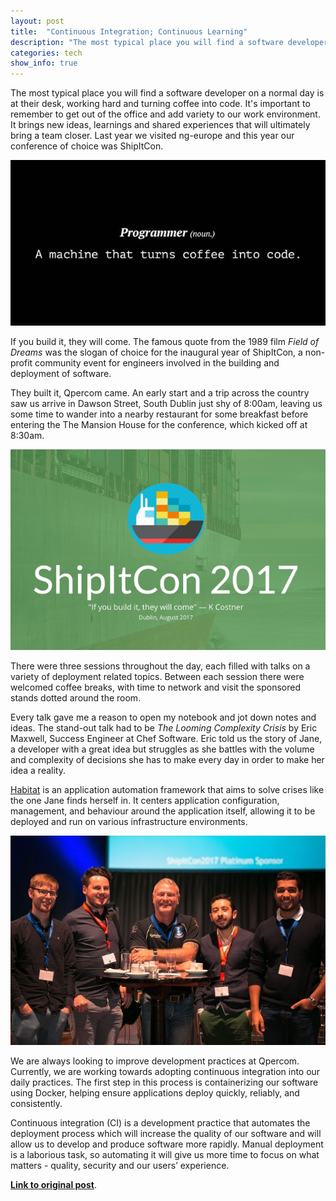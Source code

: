 ```yaml
---
layout: post
title:  "Continuous Integration; Continuous Learning"
description: "The most typical place you will find a software developer on a normal day is at their desk, working hard and turning coffee into code. It’s important to remember to get out of the office and add variety to our work environment."
categories: tech
show_info: true
---
```


The most typical place you will find a software developer on a normal day is at their desk, working hard and turning coffee into code. It's important to remember to get out of the office and add variety to our work environment. It brings new ideas, learnings and shared experiences that will ultimately bring a team closer. Last year we visited ng-europe and this year our conference of choice was ShipItCon.

<img src="/assets/posts/2017-09-08-getting-out-of-the-office-fig1.jpg" alt="Figure 1" width="550">

If you build it, they will come. The famous quote from the 1989 film _Field of Dreams_ was the slogan of choice for the inaugural year of ShipItCon, a non-profit community event for engineers involved in the building and deployment of software.

They built it, Qpercom came. An early start and a trip across the country saw us arrive in Dawson Street, South Dublin just shy of 8:00am, leaving us some time to wander into a nearby restaurant for some breakfast before entering the The Mansion House for the conference, which kicked off at 8:30am.

<img src="/assets/posts/2017-09-08-getting-out-of-the-office-fig2.jpg" alt="Figure 2" width="550">

There were three sessions throughout the day, each filled with talks on a variety of deployment related topics. Between each session there were welcomed coffee breaks, with time to network and visit the sponsored stands dotted around the room.

Every talk gave me a reason to open my notebook and jot down notes and ideas. The stand-out talk had to be _The Looming Complexity Crisis_ by Eric Maxwell, Success Engineer at Chef Software. Eric told us the story of Jane, a developer with a great idea but struggles as she battles with the volume and complexity of decisions she has to make every day in order to make her idea a reality.

[Habitat](https://www.habitat.sh/) is an application automation framework that aims to solve crises like the one Jane finds herself in. It centers application configuration, management, and behaviour around the application itself, allowing it to be deployed and run on various infrastructure environments.

<img src="/assets/posts/2017-09-08-getting-out-of-the-office-fig3.jpg" alt="Figure 3" width="550">

We are always looking to improve development practices at Qpercom. Currently, we are working towards adopting continuous integration into our daily practices. The first step in this process is containerizing our software using Docker, helping ensure applications deploy quickly, reliably, and consistently.

Continuous integration (CI) is a development practice that automates the deployment process which will increase the quality of our software and will allow us to develop and produce software more rapidly. Manual deployment is a laborious task, so automating it will give us more time to focus on what matters - quality, security and our users’ experience.

<a href="https://info.qpercom.com/blog/tech/shipitcon2017" target="_blank">**Link to original post**</a>.